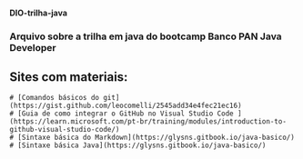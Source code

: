 #### DIO-trilha-java

### **Arquivo sobre a trilha em java do bootcamp Banco PAN Java Developer**

## Sites com materiais:
    # [Comandos básicos do git](https://gist.github.com/leocomelli/2545add34e4fec21ec16)
    # [Guia de como integrar o GitHub no Visual Studio Code ](https://learn.microsoft.com/pt-br/training/modules/introduction-to-github-visual-studio-code/)
    # [Sintaxe básica do Markdown](https://glysns.gitbook.io/java-basico/)
    # [Sintaxe básica Java](https://glysns.gitbook.io/java-basico/)

